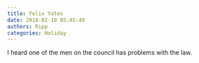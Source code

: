 ```yaml
---
title: Felix Yates
date: 2018-02-10 05:45:49
authors: Ripp
categories: Holiday
---
```


 I heard one of the men on the council has problems with the law.